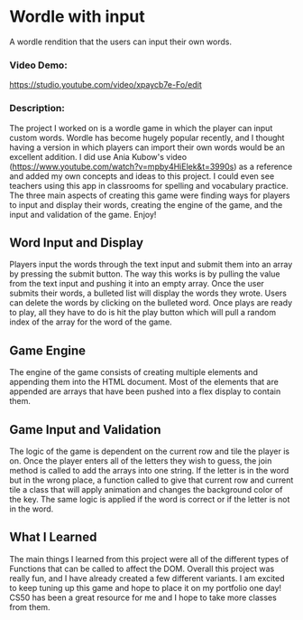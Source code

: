 # Wordle with input
 A wordle rendition that the users can input their own words.
### Video Demo:
https://studio.youtube.com/video/xpaycb7e-Fo/edit
### Description:
The project I worked on is a wordle game in which the player can input custom words. Wordle has become hugely popular recently, and I thought having a version in which players can import their own words would be an excellent addition. I did use Ania Kubow's video (https://www.youtube.com/watch?v=mpby4HiElek&t=3990s) as a reference and added my own concepts and ideas to this project. I could even see teachers using this app in classrooms for spelling and vocabulary practice. The three main aspects of creating this game were finding ways for players to input and display their words, creating the engine of the game, and the input and validation of the game. Enjoy!
## Word Input and Display
Players input the words through the text input and submit them into an array by pressing the submit button. The way this works is by pulling the value from the text input and pushing it into an empty array. Once the user submits their words, a bulleted list will display the words they wrote. Users can delete the words by clicking on the bulleted word. Once plays are ready to play, all they have to do is hit the play button which will pull a random index of the array for the word of the game.
## Game Engine
The engine of the game consists of creating multiple elements and appending them into the HTML document. Most of the elements that are appended are arrays that have been pushed into a flex display to contain them.
## Game Input and Validation
The logic of the game is dependent on the current row and tile the player is on. Once the player enters all of the letters they wish to guess, the join method is called to add the arrays into one string. If the letter is in the word but in the wrong place, a function called to give that current row and current tile a class that will apply animation and changes the background color of the key. The same logic is applied if the word is correct or if the letter is not in the word.
## What I Learned
The main things I learned from this project were all of the different types of Functions that can be called to affect the DOM. Overall this project was really fun, and I have already created a few different variants. I am excited to keep tuning up this game and hope to place it on my portfolio one day! CS50 has been a great resource for me and I hope to take more classes from them.